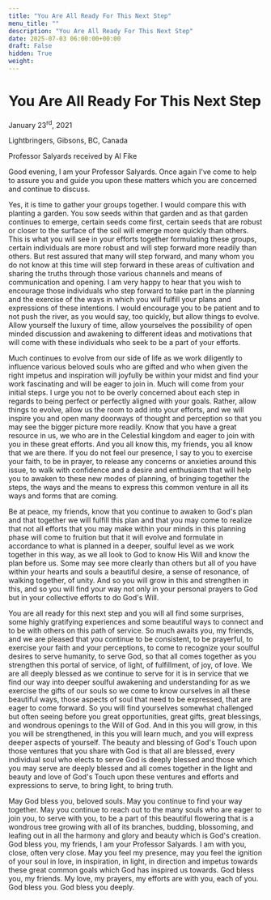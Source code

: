 ```yaml
---
title: "You Are All Ready For This Next Step"
menu_title: ""
description: "You Are All Ready For This Next Step"
date: 2025-07-03 06:00:00+00:00
draft: False
hidden: True
weight:
---
```

# You Are All Ready For This Next Step

January 23<sup>rd</sup>, 2021

Lightbringers, Gibsons, BC, Canada

Professor Salyards received by Al Fike

Good evening, I am your Professor Salyards. Once again I've come to help to assure you and guide you upon these matters which you are concerned and continue to discuss.

Yes, it is time to gather your groups together. I would compare this with planting a garden. You sow seeds within that garden and as that garden continues to emerge, certain seeds come first, certain seeds that are robust or closer to the surface of the soil will emerge more quickly than others. This is what you will see in your efforts together formulating these groups, certain individuals are more robust and will step forward more readily than others. But rest assured that many will step forward, and many whom you do not know at this time will step forward in these areas of cultivation and sharing the truths through those various channels and means of communication and opening. I am very happy to hear that you wish to encourage those individuals who step forward to take part in the planning and the exercise of the ways in which you will fulfill your plans and expressions of these intentions. I would encourage you to be patient and to not push the river, as you would say, too quickly, but allow things to evolve. Allow yourself the luxury of time, allow yourselves the possibility of open minded discussion and awakening to different ideas and motivations that will come with these individuals who seek to be a part of your efforts. 

Much continues to evolve from our side of life as we work diligently to influence various beloved souls who are gifted and who when given the right impetus and inspiration will joyfully be within your midst and find your work fascinating and will be eager to join in. Much will come from your initial steps. I urge you not to be overly concerned about each step in regards to being perfect or perfectly aligned with your goals. Rather, allow things to evolve, allow us the room to add into your efforts, and we will inspire you and open many doorways of thought and perception so that you may see the bigger picture more readily. Know that you have a great resource in us, we who are in the Celestial kingdom and eager to join with you in these great efforts. And you all know this, my friends, you all know that we are there. If you do not feel our presence, I say to you to exercise your faith, to be in prayer, to release any concerns or anxieties around this issue, to walk with  confidence and a desire and enthusiasm that will help you to awaken to these new modes of planning, of bringing together the steps, the ways and the means to express this common venture in all its ways and forms that are coming.

Be at peace, my friends, know that you continue to awaken to God's plan and that together we will fulfill this plan and that you may come to realize that not all efforts that you may make within your minds in this planning phase will come to fruition but that it will evolve and formulate in accordance to what is planned in a deeper, soulful level as we work together in this way, as we all look to God to know His Will and know the plan before us. Some may see more clearly than others but all of you have within your hearts and souls a beautiful desire, a sense of resonance, of walking together, of unity. And so you will grow in this and strengthen in this, and so you will find your way not only in your personal prayers to God but in your collective efforts to do God's Will.

You are all ready for this next step and you will all find some surprises, some highly gratifying experiences and some beautiful ways to connect and to be with others on this path of service. So much awaits you, my friends, and we are pleased that you continue to be consistent, to be prayerful, to exercise your faith and your perceptions, to come to recognize your soulful desires to serve humanity, to serve God, so that all comes together as you strengthen this portal of service, of light, of fulfillment, of joy, of love. We are all deeply blessed as we continue to serve for it is in service that we find our way into deeper soulful awakening and understanding for as we exercise the gifts of our souls so we come to know ourselves in all these beautiful ways, those aspects of soul that need to be expressed, that are eager to come forward. So you will find yourselves somewhat challenged but often seeing before you great opportunities, great gifts, great blessings, and wondrous openings to the Will of God. And in this you will grow, in this you will be strengthened, in this you will learn much, and you will express deeper aspects of yourself. The beauty and blessing of God's Touch upon those ventures that you share with God is that all are blessed, every individual soul who elects to serve God is deeply blessed and those which you may serve are deeply blessed and all comes together in the light and beauty and love of God's Touch upon these ventures and efforts and expressions to serve, to bring light, to bring truth.

May God bless you, beloved souls. May you continue to find your way together. May you continue to reach out to the many souls who are eager to join you, to serve with you, to be a part of this beautiful flowering that is a wondrous tree growing with all of its branches, budding, blossoming, and leafing out in all the harmony and glory and beauty which is God's creation. God bless you, my friends, I am your Professor Salyards. I am with you, close, often very close. May you feel my presence, may you feel the ignition of your soul in love, in inspiration, in light, in direction and impetus towards these great common goals which God has inspired us towards. God bless you, my friends. My love, my prayers, my efforts are with you, each of you. God bless you. God bless you deeply.
